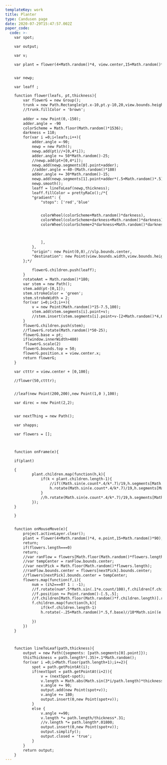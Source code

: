 ```yaml
---
templateKey: work
title: Planter
type: Candusen page
date: 2020-07-29T15:47:57.002Z
paper_code:
  code: >-
    var spot;

    var output;

    var v;

    var plant = flower(4+Math.random()*4, view.center,15+Math.random()*90);


    var newp;

    var leaff ;

    function flower(leafs, pt,thickness){
    	var flowerG = new Group();
    	trunk = new Path.Rectangle(pt.x-10,pt.y-10,20,view.bounds.height-pt.y);
    	//trunk.fillColor = 'brown';
    	
    	adder = new Point(0,-150);
    	adder.angle = -90
    	colorScheme = Math.floor(Math.random()*1536);
    	darkness = 110;
    	for(var i =0;i<leafs;i++){
    		adder.angle =-90;
    		newp = new Path();
    		newp.add(pt)//+[0,4*i]);
    		adder.angle += 50*Math.random()-25;
    		//newp.add(pt+[0,4*i]);
    		newp.add(newp.segments[0].point+adder);
    		//adder.angle =-40-(Math.random()*180)
    		adder.angle += 30*Math.random()-15;
    		newp.add(newp.segments[1].point+adder*(.5+Math.random()*.5));
    		newp.smooth();
    		leaff = lineToLeaf(newp,thickness);
    		leaff.fillColor = prettyRaCo();/*{
            "gradient": {
                "stops": ['red','blue'


                colorWheel(colorScheme+Math.random()*darkness), 
                colorWheel(colorScheme+darkness+Math.random()*darkness), 
                colorWheel(colorScheme+2*darkness+Math.random()*darkness)



                ],
            },
            "origin": new Point(0,0),//slp.bounds.center,
            "destination": new Point(view.bounds.width,view.bounds.height)
        };*/
    		
    		flowerG.children.push(leaff);
    	}
    	rotateAmt = Math.random()*180;
    	var stem = new Path();
    	stem.add(pt-[0,1]);
    	stem.strokeColor = 'green';
    	stem.strokeWidth = 2;
    	for(var i=0;i<3;i++){
    		v = new Point(Math.random()*15-7.5,100);
    		stem.add(stem.segments[i].point+v);
    		//stem.insert(stem.segments[i].point+v-[2+Math.random()*4,0]);
    	}
    	flowerG.children.push(stem);
    	//flowerG.rotate(Math.random()*50-25);
    	flowerG.base = pt;
    	if(window.innerWidth>480)
    	 flowerG.scale(2)
    	flowerG.bounds.top = 50;
    	flowerG.position.x = view.center.x;
    	return flowerG;
    }

    var ctttr = view.center + [0,100];

    //flower(50,ctttr);


    //leaf(new Point(200,200),new Point(1,0	),100);

    var direc = new Point(2,2);


    var nextThing = new Path();

    var shapps;

    var flowers = [];



    function onFrame(e){

    if(plant)

    {
    		plant.children.map(function(h,k){
    			if(k < plant.children.length-1){
    				//if((Math.sin(e.count*.4/k*.7)/19,h.segments[Math.floor(h.segments.length/2)].point).x);
    				h.rotate(Math.sin(e.count*.4/k*.7)/19,h.segments[Math.floor(h.segments.length/2)].point)
    			}
    			//h.rotate(Math.sin(e.count*.4/k*.7)/19,h.segments[Math.floor(h.segments.length/2)].point)//10*Math.sin((e.count*i*k)),f.base);
    		});
    }

    }


    function onMouseMove(e){
    	project.activeLayer.clear();
    	plant = flower(4+Math.random()*4, e.point,15+Math.random()*90);
    	return;
    	if(flowers.length===0)
    	return;
    	//var ranFlow = flowers[Math.floor(Math.random()*flowers.length)];
    	//var tempCenter = ranFlow.bounds.center;
    	//var nextPick = Math.floor(Math.random()*flowers.length);
    	//ranFlow.bounds.center = flowers[nextPick].bounds.center;
    	//flowers[nextPick].bounds.center = tempCenter;
    	flowers.map(function(f,i){
    		num = (i%2===0? 1 : -1);
    		//f.rotate(num*.5*Math.sin(.1*e.count/100),f.children[f.children.length-1].getPointAt(e.count%f.children[f.children.length-1].length))
    		//f.position += Point.random()-[.5,.5];
    		//f.children[Math.floor(Math.random()*f.children.length)].rotate(Math.sin((e.count)/10),f.base);
    		f.children.map(function(h,k){
    			if(k<f.children.length-1)
    			h.rotate(-.25+Math.random()*.5,f.base)//10*Math.sin((e.count*i*k)),f.base);
    			
    		})
    	})
    }



    function lineToLeaf(path,thickness){
    	output = new Path({segments: [path.segments[0].point]});
    	thisThickness = path.length*(.35)+.1*Math.random();
    	for(var i =0;i<Math.floor(path.length+1);i+=2){
    		spot = path.getPointAt(i);
    		if(nextSpot = path.getPointAt(i+2)){
    			v = (nextSpot-spot);
    			v.length = Math.abs(Math.sin(3*i/path.length)*thickness);
    			v.angle += 90;
    			output.add(new Point(spot+v));
    			v.angle += 180;
    			output.insert(0,new Point(spot+v));
    		}
    		else {
    			v.angle +=90;
    			v.length *= path.length/thickness*.31;
    			//v.length *= path.length*.01800;
    			output.insert(0,new Point(spot+v));
    			output.simplify();
    			output.closed = 'true';
    		}
    	}
    	return output;
    }
---
```

